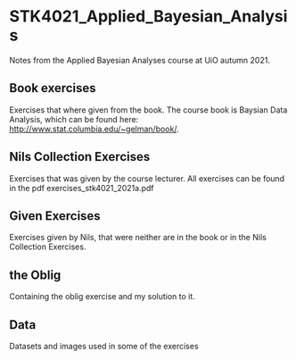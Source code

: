 # STK4021_Applied_Bayesian_Analysis
Notes from the Applied Bayesian Analyses course at UiO autumn 2021. 

## Book exercises
Exercises that where given from the book. The course book is Baysian Data Analysis, which can be found here: http://www.stat.columbia.edu/~gelman/book/. 

## Nils Collection Exercises
Exercises that was given by the course lecturer. All exercises can be found in the pdf exercises_stk4021_2021a.pdf

## Given Exercises
Exercises given by Nils, that were neither are in the book or in the Nils Collection Exercises. 

## the Oblig
Containing the oblig exercise and my solution to it.

## Data
Datasets and images used in some of the exercises